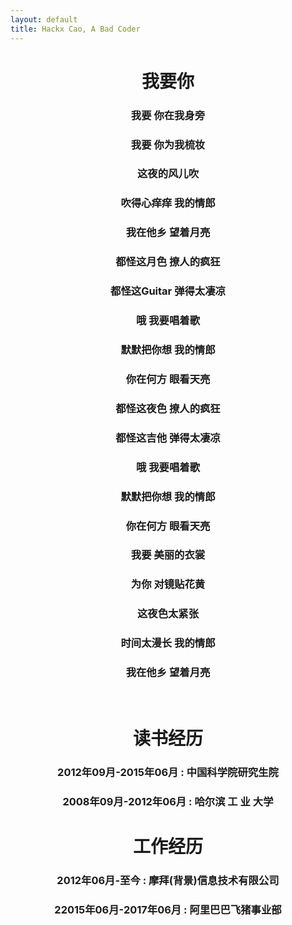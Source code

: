 ```yaml
---
layout: default
title: Hackx Cao, A Bad Coder
---
```


<h1><center>我要你</center></h1>
<h3><center>我要 你在我身旁</center></h3>
<h3><center>我要 你为我梳妆</center></h3>
<h3><center>这夜的风儿吹</center></h3>
<h3><center>吹得心痒痒 我的情郎</center></h3>
<h3><center>我在他乡 望着月亮</center></h3>
<h3><center>都怪这月色 撩人的疯狂</center></h3>
<h3><center>都怪这Guitar 弹得太凄凉</center></h3>
<h3><center>哦 我要唱着歌</center></h3>
<h3><center>默默把你想 我的情郎</center></h3>
<h3><center>你在何方 眼看天亮</center></h3>
<h3><center>都怪这夜色 撩人的疯狂</center></h3>
<h3><center>都怪这吉他 弹得太凄凉</center></h3>
<h3><center>哦 我要唱着歌</center></h3>
<h3><center>默默把你想 我的情郎</center></h3>
<h3><center>你在何方 眼看天亮</center></h3>
<h3><center>我要 美丽的衣裳</center></h3>
<h3><center>为你 对镜贴花黄</center></h3>
<h3><center>这夜色太紧张</center></h3>
<h3><center>时间太漫长 我的情郎</center></h3>
<h3><center>我在他乡 望着月亮</center></h3>

<br/>

<h1><center>读书经历</center></h1>
<h3><center>2012年09月-2015年06月 : 中国科学院研究生院</center></h3>
<h3><center>2008年09月-2012年06月 : 哈尔滨 工 业 大学 </center></h3>

<h1><center>工作经历</center></h1>
<h3><center>2012年06月-至今 : 摩拜(背景)信息技术有限公司</center></h3>
<h3><center>22015年06月-2017年06月 : 阿里巴巴飞猪事业部 </center></h3>